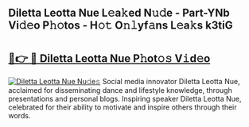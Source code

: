 ## Diletta Leotta Nue L𝚎a𝚔ed N𝚞𝚍e - Part-YNb Vi𝚍𝚎o P𝚑𝚘tos - H𝚘𝚝 O𝚗𝚕yf𝚊ns L𝚎a𝚔s k3tiG

# <h2><a href="http://kf1exwf.oniu.top/?m=Diletta+Leotta+Nue">🔗👉 🔴 Diletta Leotta Nue P𝚑ot𝚘𝚜 V𝚒d𝚎o</a></h2>

[![Diletta Leotta Nue Nu𝚍e𝚜](https://i.imgur.com/0qMVB7G.gif)](http://kf1exwf.oniu.top/?m=Diletta+Leotta+Nue)
Social media innovator Diletta Leotta Nue, acclaimed for disseminating dance and lifestyle knowledge, through presentations and personal blogs. Inspiring speaker Diletta Leotta Nue, celebrated for their ability to motivate and inspire others through their words.  
